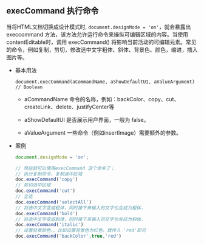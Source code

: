 ## execCommand 执行命令

当将HTML文档切换成设计模式时, `document.designMode = 'on'`，就会暴露出 execcommand 方法，该方法允许运行命令来操纵可编辑区域的内容。当使用contentEditable时，调用 execCommand() 将影响当前活动的可编辑元素。常见的命令，例如复制，剪切，修改选中文字粗体、斜体、背景色、颜色，缩进，插入图片等。

* 基本用法

  `document.execCommand(aCommandName, aShowDefaultUI, aValueArgument)  // Boolean`

  - aCommandName 命令的名称，例如：backColor、copy、cut、createLink、delete、justifyCenter等

  - aShowDefaultUI 是否展示用户界面，一般为 false。

  - aValueArgument 一些命令（例如insertImage）需要额外的参数。

* 案例

  ```js
  document.designMode = 'on';

  // 然后就可以使用execCommand 这个命令了；
  // 执行复制命令，复制选中区域
  doc.execCommand('copy')
  // 剪切选中区域
  doc.execCommand('cut')
  // 全选
  doc.execCommand('selectAll')
  // 将选中文字变成粗体，同时接下来输入的文字也会成为粗体，
  doc.execCommand('bold')
  // 将选中文字变成斜体，同时接下来输入的文字也会成为斜体，
  doc.execCommand('italic')
  // 设置背景颜色，，比如设置背景色为红色，就传入 'red'即可
  doc.execCommand('backColor',true,'red')
  ```
